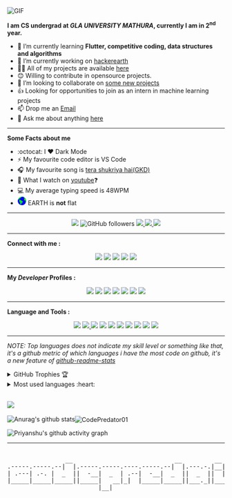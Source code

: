 <!--# Hi there, <img src="Assets/Hi.gif" height="32px"> I'm [Priyanshu Vishwakarma!](https://github.com/CodePredator01)
<!--[![image](https://www.linkpicture.com/q/Illegenix_3.png)](https://github.com/CodePredator01/CodePredator/tree/main)-->

<!--[![image](https://www.linkpicture.com/q/codee.png)](https://www.linkpicture.com/view.php?img=LPic6051dd370afe61450011312)-->
<img alt="GIF" src="https://media.giphy.com/media/AIm0LQybAUClHuaCuz/giphy.gif" width="850" height="260"/>  
<br>  
<!--<p align="center">
<img align="left" alt="GIF" src="https://www.linkpicture.com/q/codee.png" width="410" height="243" /><img  alt="GIF" src="https://github.com/abhisheknaiidu/abhisheknaiidu/blob/master/code.gif?raw=true" width="380" height="243" />
</p>-->
 
**I am CS undergrad at <i>GLA UNIVERSITY MATHURA</i>, currently I am in 2<sup>nd</sup> year.**
- 🌱 I’m currently learning **Flutter, competitive coding, data structures and algorithms**
- 🔭 I’m currently working on [hackerearth](https://www.hackerearth.com/@Codepredator01)
- 👨‍💻 All of my projects are available <a href="https://github.com/CodePredator01?tab=repositories">here</a>
- 😊 Willing to contribute in opensource projects.
- 👯 I’m looking to collaborate on [some new projects](https://github.com/CodePredator01)
- 👍 Looking for opportunities to join as an intern in machine learning projects
- 📫 Drop me an <a href="mailto: priyanshuvish555@gmail.com">Email</a>
- 💬 Ask me about anything [here](https://github.com/CodePredator01/CodePredator/issues)

---

**Some Facts about me**

- :octocat: I ❤️ Dark Mode
- ⚡ My favourite code editor is VS Code
- 🎧 My favourite song is <a href="https://www.youtube.com/watch?v=aLPhZaCS-Kk">tera shukriya hai(GKD)</a>
- 👀 What I watch on <a href="https://www.youtube.com/channel/UC_x5XG1OV2P6uZZ5FSM9Ttw">youtube</a>❓
- 💻 My average typing speed is 48WPM
- <img src="Assets/Earth.gif" height="20px"> EARTH is <b>not</b> flat
-----
  
<p align="center">
  <img src="https://komarev.com/ghpvc/?username=CodePredator01&color=blue&style=flat&label=PROFILE+VIEWS"> <img alt="GitHub followers" src="https://img.shields.io/github/followers/CodePredator01?style=social"/> <a href="https://github.com/CodePredator01" target="_blank">
    <img src="https://badges.pufler.dev/years/CodePredator01"/>
  </a> <a href="https://github.com/CodePredator01?tab=repositories" target="_blank">
    <img src="https://badges.pufler.dev/repos/CodePredator01"/>
  </a> <a href="https://badges.pufler.dev" target="_blank">
    <img src="https://badges.pufler.dev/commits/monthly/CodePredator01"/>
  </a>
</p>  

---
**Connect with me :**

<p align = "center">  
  <a href="https://www.facebook.com/priyanshu.vishwakarma.50552/"><img src="https://img.shields.io/badge/Facebook-add-blue.svg?logo=facebook&logoColor=white"></a> <a href="https://www.instagram.com/codepredator01/"><img src="https://img.shields.io/badge/Instagram-follow-purple.svg?logo=instagram&logoColor=white"></a> <a href="https://www.linkedin.com/in/codepredator01/"><img src="https://img.shields.io/badge/LinkedIn-connect-blue.svg?logo=linkedin&logoColor=white"></a> <a href="https://www.quora.com/profile/Priyanshu-Vishwakarma-10"><img src="https://img.shields.io/badge/Quora-ask-red.svg?logo=quora"></a> <a href="https://twitter.com/priyans37122490"><img src="https://img.shields.io/twitter/follow/priyans37122490?style=social"></a>
     <!--[![Snapchat](https://img.shields.io/badge/Snapchat-add-yellow.svg?logo=snapchat&logoColor=white)](https://www.snapchat.com/add/akshatvg)[![Discord](https://img.shields.io/badge/Discord-Join-black.svg?logo=discord&logoColor=white)](https://discord.gg/D2w3xDtc9g)-->
</p>

----
**My _Developer_ Profiles :**

<p align="center">
  <a href="https://www.hackerrank.com/CodePredator01"><img src="https://img.shields.io/badge/-HackerRank-33BF11?style=for-the-badge&logo=HackerRank&logoColor=white"></a>
  <a href="https://www.hackerearth.com/@Codepredator01"><img src="https://img.shields.io/badge/-HAKEREARTH-33AACC?style=for-the-badge&logo=HackerEarth&logoColor=white"></a>
  <a href="https://hyperskill.org/profile/2998745"><img src="https://img.shields.io/badge/-Hyperskill-000000?style=for-the-badge&logo=JetBrains&logoColor=white"></a>
  <a href="https://www.codechef.com/users/codepredator1"><img src="https://img.shields.io/badge/-Codechef-5B4638?style=for-the-badge&logo=CodeChef&logoColor=white"></a>
  <a href="https://github.com/CodePredator01"><img src="https://img.shields.io/badge/-GITHUB-181717?style=for-the-badge&logo=GitHub&logoColor=white"></a>
  <a href="https://www.coursera.org/user/8cb50a7ad10686a6558d4503fd005b28"><img src="https://img.shields.io/badge/-Coursera-2A73CC?style=for-the-badge&logo=Coursera&logoColor=white"></a>
  <a href="https://codepen.io/codepredator01"><img src="https://img.shields.io/badge/-CodePen-181717?style=for-the-badge&logo=Codepen&logoColor=white"></a>
</p>

---
**Language and Tools :**

<p align = "center">
  <img src="https://img.shields.io/badge/python%20-%2314354C.svg?&style=for-the-badge&logo=python&logoColor=white"/>
    <a href="shorturl.at/knMZ6"><img src="https://img.shields.io/badge/java%20-%23DA2307.svg?&style=for-the-badge&logo=Java&logoColor=white"/> </a>
  <img src="https://img.shields.io/badge/flutter%20-%31589FF.svg?&style=for-the-badge&logo=flutter&logoColor=white"/>
  <img src="https://img.shields.io/badge/css%20-%23055C.svg?&style=for-the-badge&logo=C&logoColor=white"/> 
  <img src="https://img.shields.io/badge/HTML%20-%2300599C.svg?&style=for-the-badge&logo=HackerRank&logoColor=white"/> 
  <img src="https://img.shields.io/badge/markdown-%23000000.svg?&style=for-the-badge&logo=markdown&logoColor=white"/> 
  <a href="coursera.org/verify/RAN3AFYHP7NJ"><img src="https://img.shields.io/badge/SQL%20-%234479A1.svg?&style=for-the-badge&logo=MySQL&logoColor=white"/></a>
  <img src="https://img.shields.io/badge/git%20-%23F05033.svg?&style=for-the-badge&logo=git&logoColor=white"/> 
  <img src="https://img.shields.io/badge/PostgreSQl%20-%234479A1.svg?&style=for-the-badge&logo=Postgresql&logoColor=white"/>
  <img src="https://img.shields.io/badge/Linux%20-%2312224C.svg?&style=for-the-badge&logo=linux&logoColor=white"/>
</p>

---

<!--- 
  if you have forked this to use on your profile, 
  Change the `github-readme-stats.anuraghazra1.vercel.app` to `github-readme-stats.vercel.app` 
--->

<!-- Change the `github-readme-stats.anuraghazra1.vercel.app` to `github-readme-stats.vercel.app`  -->

*NOTE: Top languages does not indicate my skill level or something like that, it's a github metric of which languages i have the most code on github, it's a new feature of [github-readme-stats](https://github.com/CodePredator01)*
 
<details align="left">
  <summary>GitHub Trophies 🏆</summary>
<p align="left">
  <a href="https://github.com/CodePredator01" target="_blank">
    <img src="https://github-profile-trophy.vercel.app/?username=CodePredator01&theme=flat&layout=compact&title_color=00FF00"/>
  </a>
</p>
</details>
<details>
  <summary>Most used languages :heart: </summary>

<p><img align="left" src="https://github-readme-stats.vercel.app/api/top-langs/?username=CodePredator01&custom_title=Most Used Languages &layout=compact&theme=algolia&langs_count=10" alt="CodePredator01" /></p>
</details> <br>

<img height="27" src="https://img.shields.io/badge/Priyanshu Vishwakarma's GitHub Stats - 😊-red.svg?&style=for-the-badge&logo=CodePredator01&logoColor=blue" /> <br>  
  

<a href="https://github.com/anuraghazra/github-readme-stats">
  <img align="left" src="https://github-readme-stats.anuraghazra1.vercel.app/api?username=CodePredator01&show_icons=true&include_all_commits=true&theme=algolia" alt="Anurag's github stats" />
</a> 
 <img align="center" src="https://github-readme-streak-stats.herokuapp.com/?user=CodePredator01&layout=compact&theme=algolia" alt="CodePredator01" /> <br>


![Priyanshu's github activity graph](https://activity-graph.herokuapp.com/graph?username=CodePredator01&theme=dracula&layout=compact&title_color=FF69B4)

<hr>
<pre align=center> 
                __                            __         __                
.-----.-----.--|  |.-----.-----.----.-----.--|  |.---.-.|__|   .-----.----.
| .---| .-. |  _  ||  -__|  _  | .--|  -__|  _  ||  _  ||  |__ | .-. | .--'
|_____|_____|_____||_____|   __|_|  |_____|_____||___._||_____||_____|_|   
                         |__|                                              
						                                                                            
</pre>
